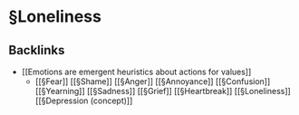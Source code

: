 # §Loneliness
## Backlinks
* [[Emotions are emergent heuristics about actions for values]]
	* [[§Fear]]
[[§Shame]]
[[§Anger]]
[[§Annoyance]]
[[§Confusion]]
[[§Yearning]]
[[§Sadness]]
[[§Grief]]
[[§Heartbreak]]
[[§Loneliness]]
[[§Depression (concept)]]

<!-- #p1 -->

<!-- {BearID:049763CF-7979-4524-9DCF-3CD94843948D-13250-0000266FBC24E825} -->
